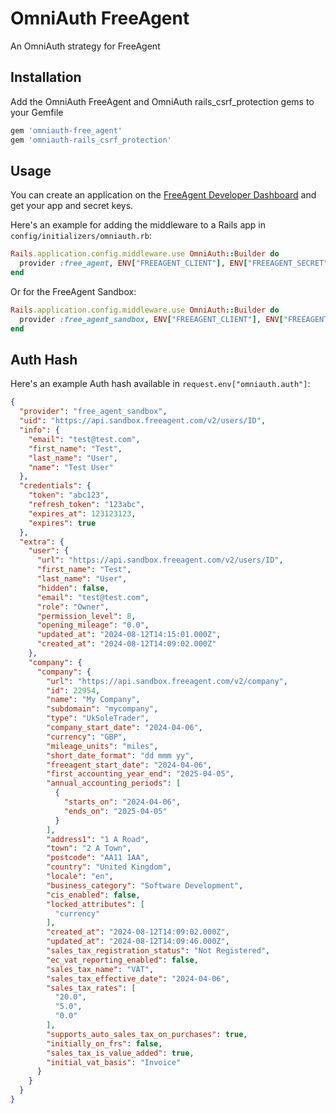 # OmniAuth FreeAgent

An OmniAuth strategy for FreeAgent

## Installation

Add the OmniAuth FreeAgent and OmniAuth rails_csrf_protection gems to your Gemfile

```ruby
gem 'omniauth-free_agent'
gem 'omniauth-rails_csrf_protection'
```

## Usage

You can create an application on the [FreeAgent Developer Dashboard](https://dev.freeagent.com/) and get your app and secret keys.

Here's an example for adding the middleware to a Rails app in `config/initializers/omniauth.rb`:

```ruby
Rails.application.config.middleware.use OmniAuth::Builder do
  provider :free_agent, ENV["FREEAGENT_CLIENT"], ENV["FREEAGENT_SECRET"]
end
```

Or for the FreeAgent Sandbox:

```ruby
Rails.application.config.middleware.use OmniAuth::Builder do
  provider :free_agent_sandbox, ENV["FREEAGENT_CLIENT"], ENV["FREEAGENT_SECRET"]
end
```

## Auth Hash

Here's an example Auth hash available in `request.env["omniauth.auth"]`:

```json
{
  "provider": "free_agent_sandbox",
  "uid": "https://api.sandbox.freeagent.com/v2/users/ID",
  "info": {
    "email": "test@test.com",
    "first_name": "Test",
    "last_name": "User",
    "name": "Test User"
  },
  "credentials": {
    "token": "abc123",
    "refresh_token": "123abc",
    "expires_at": 123123123,
    "expires": true
  },
  "extra": {
    "user": {
      "url": "https://api.sandbox.freeagent.com/v2/users/ID",
      "first_name": "Test",
      "last_name": "User",
      "hidden": false,
      "email": "test@test.com",
      "role": "Owner",
      "permission_level": 8,
      "opening_mileage": "0.0",
      "updated_at": "2024-08-12T14:15:01.000Z",
      "created_at": "2024-08-12T14:09:02.000Z"
    },
    "company": {
      "company": {
        "url": "https://api.sandbox.freeagent.com/v2/company",
        "id": 22954,
        "name": "My Company",
        "subdomain": "mycompany",
        "type": "UkSoleTrader",
        "company_start_date": "2024-04-06",
        "currency": "GBP",
        "mileage_units": "miles",
        "short_date_format": "dd mmm yy",
        "freeagent_start_date": "2024-04-06",
        "first_accounting_year_end": "2025-04-05",
        "annual_accounting_periods": [
          {
            "starts_on": "2024-04-06",
            "ends_on": "2025-04-05"
          }
        ],
        "address1": "1 A Road",
        "town": "2 A Town",
        "postcode": "AA11 1AA",
        "country": "United Kingdom",
        "locale": "en",
        "business_category": "Software Development",
        "cis_enabled": false,
        "locked_attributes": [
          "currency"
        ],
        "created_at": "2024-08-12T14:09:02.000Z",
        "updated_at": "2024-08-12T14:09:46.000Z",
        "sales_tax_registration_status": "Not Registered",
        "ec_vat_reporting_enabled": false,
        "sales_tax_name": "VAT",
        "sales_tax_effective_date": "2024-04-06",
        "sales_tax_rates": [
          "20.0",
          "5.0",
          "0.0"
        ],
        "supports_auto_sales_tax_on_purchases": true,
        "initially_on_frs": false,
        "sales_tax_is_value_added": true,
        "initial_vat_basis": "Invoice"
      }
    }
  }
}
```
